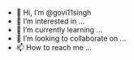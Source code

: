 - 👋 Hi, I’m @govi11singh
- 👀 I’m interested in ...
- 🌱 I’m currently learning ...
- 💞️ I’m looking to collaborate on ...
- 📫 How to reach me ...

<!---
govi11singh/govi11singh is a ✨ special ✨ repository because its `README.md` (this file) appears on your GitHub profile.
You can click the Preview link to take a look at your changes.
--->

